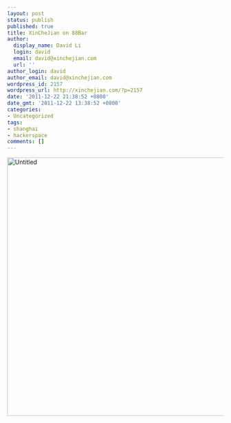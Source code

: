 ```yaml
---
layout: post
status: publish
published: true
title: XinCheJian on 88Bar
author:
  display_name: David Li
  login: david
  email: david@xinchejian.com
  url: ''
author_login: david
author_email: david@xinchejian.com
wordpress_id: 2157
wordpress_url: http://xinchejian.com/?p=2157
date: '2011-12-22 21:38:52 +0800'
date_gmt: '2011-12-22 13:38:52 +0800'
categories:
- Uncategorized
tags:
- shanghai
- hackerspace
comments: []
---
```

<p><a href="http://www.88-bar.com/2011/12/shanghai-government-to-sponsor-hacking-spaces/" target="_blank"><img style="display:block; margin-left:auto; margin-right:auto;" src="http://xinchejian.com/wp-content/uploads/2011/12/untitled2.jpg" alt="Untitled" title="untitled.jpg" border="0" width="514" height="600" /></a></p>
